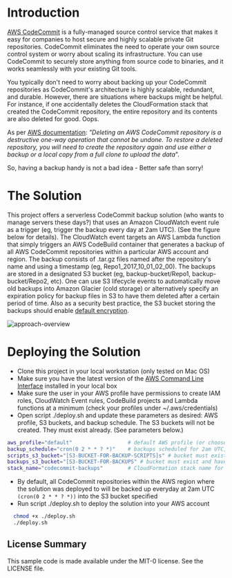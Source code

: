 # Introduction

[AWS CodeCommit](https://aws.amazon.com/codecommit/) is a fully-managed source control service that makes it easy for companies to host secure and highly scalable private Git repositories. CodeCommit eliminates the need to operate your own source control system or worry about scaling its infrastructure. You can use CodeCommit to securely store anything from source code to binaries, and it works seamlessly with your existing Git tools.

You typically don't need to worry about backing up your CodeCommit repositories as CodeCommit's architecture is highly scalable, redundant, and durable. However, there are situations where backups might be helpful. For instance, if one accidentally deletes the CloudFormation stack that created the CodeCommit repository, the entire repository and its contents
are also deleted for good. Oops. 

As per [AWS documentation](https://aws.amazon.com/codecommit/faqs/): _"Deleting an AWS CodeCommit repository is a destructive one-way operation that cannot be undone. To restore a deleted repository, you will need to create the repository again and use either a backup or a local copy from a full clone to upload the data_". 

So, having a backup handy is not a bad idea - Better safe than sorry!

# The Solution

This project offers a serverless CodeCommit backup solution (who wants to manage servers these days?) that uses an Amazon CloudWatch event rule as a trigger (eg, trigger the backup every day at 2am UTC). (See the figure below for details). The CloudWatch event targets an AWS Lambda function that simply triggers an AWS CodeBuild container that generates a backup of all AWS CodeCommit repositories within a particular AWS account and region. The backup consists of .tar.gz files named after the repository's name and using a timestamp (eg, Repo1_2017_10_01_02_00). The backups are stored in a designated S3 bucket (eg, backup-bucket/Repo1, backup-bucket/Repo2, etc). One can use S3 lifecycle events to automatically move old backups into Amazon Glacier (cold storage) or alternatively specify an expiration policy for backup files in S3 to have them deleted after a certain period of time. Also
as a security best practice, the S3 bucket storing the backups should enable [default encryption](https://aws.amazon.com/blogs/aws/new-amazon-s3-encryption-security-features/).

![approach-overview](codecommit_backup_approach.png)

# Deploying the Solution

* Clone this project in your local workstation (only tested on Mac OS)
* Make sure you have the latest version of the [AWS Command Line Interface](http://docs.aws.amazon.com/cli/latest/userguide/installing.html) installed in your local box
* Make sure the user in your AWS profile have permissions to create IAM roles, CloudWatch Event rules, CodeBuild projects and Lambda functions at a minimum (check your profiles under ~/.aws/credentials)
* Open script ./deploy.sh and update these parameters as desired: AWS profile, S3 buckets, and backup schedule. The S3 buckets
will not be created. They must exist already. (See parameters below.)

```bash
aws_profile="default"                  # default AWS profile (or choose another profile)
backup_schedule="cron(0 2 * * ? *)"    # backups scheduled for 2am UTC, everyday
scripts_s3_bucket="[S3-BUCKET-FOR-BACKUP-SCRIPTS]s" # bucket must exist in the SAME region the deployment is taking place
backups_s3_bucket="[S3-BUCKET-FOR-BACKUPS" # bucket must exist and have no policy that disallows PutObject from CodeBuild
stack_name="codecommit-backups"        # CloudFormation stack name for the solution
```

* By default, all CodeCommit repositories within the AWS region where the solution was deployed to will be backed up everyday at 2am UTC `(cron(0 2 * * ? *))` into the S3 bucket specified
* Run script ./deploy.sh to deploy the solution into your AWS account

```bash
  chmod +x ./deploy.sh
  ./deploy.sh
```

## License Summary

This sample code is made available under the MIT-0 license. See the LICENSE file.
